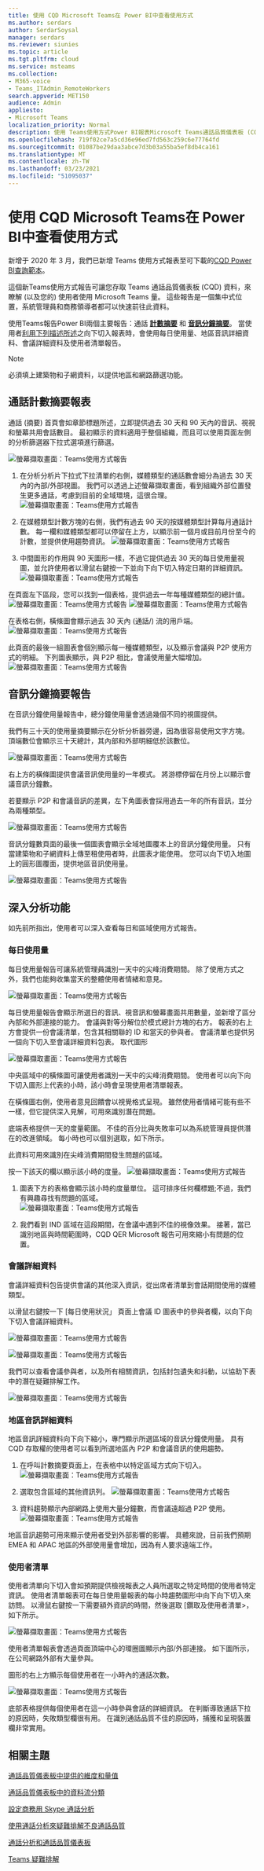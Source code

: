 ```yaml
---
title: 使用 CQD Microsoft Teams在 Power BI中查看使用方式
ms.author: serdars
author: SerdarSoysal
manager: serdars
ms.reviewer: siunies
ms.topic: article
ms.tgt.pltfrm: cloud
ms.service: msteams
ms.collection:
- M365-voice
- Teams_ITAdmin_RemoteWorkers
search.appverid: MET150
audience: Admin
appliesto:
- Microsoft Teams
localization_priority: Normal
description: 使用 Teams使用方式Power BI報表Microsoft Teams通話品質儀表板 (CQD) ，以追蹤Microsoft Teams使用方式。
ms.openlocfilehash: 719f02ce7a5cd36e96ed7fd563c259c6e77764fd
ms.sourcegitcommit: 01087be29daa3abce7d3b03a55ba5ef8db4ca161
ms.translationtype: MT
ms.contentlocale: zh-TW
ms.lasthandoff: 03/23/2021
ms.locfileid: "51095037"
---
```

# <a name="view-microsoft-teams-utilization-in-power-bi-using-cqd-data"></a>使用 CQD Microsoft Teams在 Power BI中查看使用方式

新增于 2020 年 3 月，我們已新增 Teams 使用方式報表至可下載的[CQD Power BI查詢範本](https://github.com/MicrosoftDocs/OfficeDocs-SkypeForBusiness/blob/live/Teams/downloads/CQD-Power-BI-query-templates.zip?raw=true)。 

這個新Teams使用方式報告可讓您存取 Teams 通話品質儀表板 (CQD) 資料，來瞭解 (以及您的) 使用者使用 Microsoft Teams 量。 這些報告是一個集中式位置，系統管理員和商務領導者都可以快速前往此資料。

使用Teams報告Power BI兩個主要報告：通話 **[計數摘要](#call-count-summary-report)** 和 **[音訊分鐘摘要](#audio-minutes-summary-report)**。 當使用者[利用](#daily-usage)[下列描述所述](#regional-audio-details)之向下切[](#conference-details)入報表時[](#user-list)，會使用每日使用量、地區音訊詳細資料、會議詳細資料及使用者清單報告。

> [!NOTE]
> 必須填上建築物和子網資料，以提供地區和網路篩選功能。

## <a name="call-count-summary-report"></a>通話計數摘要報表

通話 (摘要) 首頁會如章節標題所述，立即提供過去 30 天和 90 天內的音訊、視視和螢幕共用會話數目。 最初顯示的資料適用于整個組織，而且可以使用頁面左側的分析篩選器下拉式選項進行篩選。

![螢幕擷取畫面：Teams使用方式報告](media/CQD-teams-utilization-report1.png)

1. 在分析分析片下拉式下拉清單的右側，媒體類型的通話數會細分為過去 30 天內的內部/外部視圖。 我們可以透過上述螢幕擷取畫面，看到組織外部位置發生更多通話，考慮到目前的全域環境，這很合理。
  ![螢幕擷取畫面：Teams使用方式報告](media/CQD-teams-utilization-report2.png)

1. 在媒體類型計數方塊的右側，我們有過去 90 天的按媒體類型計算每月通話計數。 每一欄和媒體類型都可以停留在上方，以顯示前一個月或目前月份至今的計數，並提供使用趨勢資訊。
  ![螢幕擷取畫面：Teams使用方式報告](media/CQD-teams-utilization-report3.png)
 

1. 中間圖形的作用與 90 天圖形一樣，不過它提供過去 30 天的每日使用量視圖，並允許使用者以滑鼠右鍵按一下並向下向下切入特定日期的詳細資訊。
  ![螢幕擷取畫面：Teams使用方式報告](media/CQD-teams-utilization-report4.png)

在頁面左下區段，您可以找到一個表格，提供過去一年每種媒體類型的總計值。 
    ![螢幕擷取畫面：Teams使用方式報告 ](media/CQD-teams-utilization-report5.png) ![ 螢幕擷取畫面：Teams使用方式報告](media/CQD-teams-utilization-report6.png)   

在表格右側，橫條圖會顯示過去 30 天內 (通話/) 流的用戶端。
   ![螢幕擷取畫面：Teams使用方式報告](media/CQD-teams-utilization-report7.png)

此頁面的最後一組圖表會個別顯示每一種媒體類型，以及顯示會議與 P2P 使用方式的明細。 下列圖表顯示，與 P2P 相比，會議使用量大幅增加。
  ![螢幕擷取畫面：Teams使用方式報告](media/CQD-teams-utilization-report8.png)

## <a name="audio-minutes-summary-report"></a>音訊分鐘摘要報告

在音訊分鐘使用量報告中，總分鐘使用量會透過幾個不同的視圖提供。 

我們有三十天的使用量摘要顯示在分析分析器旁邊，因為很容易使用文字方塊。 頂端數位會顯示三十天總計，其內部和外部明細低於該數位。

![螢幕擷取畫面：Teams使用方式報告](media/CQD-teams-utilization-report9.png)

右上方的橫條圖提供會議音訊使用量的一年模式。 將游標停留在月份上以顯示會議音訊分鐘數。

若要顯示 P2P 和會議音訊的差異，左下角圖表會採用過去一年的所有音訊，並分為兩種類型。

![螢幕擷取畫面：Teams使用方式報告](media/CQD-teams-utilization-report10.png)

音訊分鐘數頁面的最後一個圖表會顯示全域地圖覆本上的音訊分鐘使用量。 只有當建築物和子網資料上傳至租使用者時，此圖表才能使用。 您可以向下切入地圖上的圓形圖覆面，提供地區音訊使用量。

![螢幕擷取畫面：Teams使用方式報告](media/CQD-teams-utilization-report11.png)


## <a name="drill-through-capabilities"></a>深入分析功能

如先前所指出，使用者可以深入查看每日和區域使用方式報告。

### <a name="daily-usage"></a>每日使用量

每日使用量報告可讓系統管理員識別一天中的尖峰消費期間。 除了使用方式之外，我們也能夠收集當天的整體使用者情緒和意見。

![螢幕擷取畫面：Teams使用方式報告](media/CQD-teams-utilization-report12.png)

每日使用量報告會顯示所選日的音訊、視音訊和螢幕畫面共用數量，並新增了區分內部和外部連接的能力。 會議與對等分解位於模式總計方塊的右方。 報表的右上方會提供一份會議清單，包含其相關聯的 ID 和當天的參與者。 會議清單也提供另一個向下切入至會議詳細資料包表。 取代圖形

![螢幕擷取畫面：Teams使用方式報告](media/CQD-teams-utilization-report13.png)

中央區域中的橫條圖可讓使用者識別一天中的尖峰消費期間。 使用者可以向下向下切入圖形上代表的小時，該小時會呈現使用者清單報表。

在橫條圖右側，使用者意見回饋會以視覺格式呈現。 雖然使用者情緒可能有些不一樣，但它提供深入見解，可用來識別潛在問題。

底端表格提供一天的度量範圍。 不佳的百分比與失敗率可以為系統管理員提供潛在的改進領域。 每小時也可以個別選取，如下所示。

此資料可用來識別在尖峰消費期間發生問題的區域。


按一下該天的欄以顯示該小時的度量。
![螢幕擷取畫面：Teams使用方式報告](media/CQD-teams-utilization-report14.png)
  
  1.  圖表下方的表格會顯示該小時的度量單位。 這可排序任何欄標題;不過，我們有興趣尋找有問題的區域。  
    ![螢幕擷取畫面：Teams使用方式報告](media/CQD-teams-utilization-report15.png)
    
  2.  我們看到 IND 區域在這段期間，在會議中遇到不佳的視像效果。 接著，當已識別地區與時間範圍時，CQD QER Microsoft 報告可用來縮小有問題的位置。

### <a name="conference-details"></a>會議詳細資料

會議詳細資料包告提供會議的其他深入資訊，從出席者清單到會話期間使用的媒體類型。

以滑鼠右鍵按一下 [每日使用狀況」 頁面上會議 ID 圖表中的參與者欄，以向下向下切入會議詳細資料。

![螢幕擷取畫面：Teams使用方式報告](media/CQD-teams-utilization-report24.png)

![螢幕擷取畫面：Teams使用方式報告](media/CQD-teams-utilization-report25.png)
  

我們可以查看會議參與者，以及所有相關資訊，包括封包遺失和抖動，以協助下表中的潛在疑難排解工作。

![螢幕擷取畫面：Teams使用方式報告](media/CQD-teams-utilization-report26.png)


### <a name="regional-audio-details"></a>地區音訊詳細資料

地區音訊詳細資料向下向下縮小，專門顯示所選區域的音訊分鐘使用量。 具有 CQD 存取權的使用者可以看到所選地區內 P2P 和會議音訊的使用趨勢。

1.  在呼叫計數摘要頁面上，在表格中以特定區域方式向下切入。
  ![螢幕擷取畫面：Teams使用方式報告](media/CQD-teams-utilization-report16.png)

2.  選取包含區域的其他資訊列。
  ![螢幕擷取畫面：Teams使用方式報告](media/CQD-teams-utilization-report17.png)

3.  資料趨勢顯示內部網路上使用大量分鐘數，而會議遠超過 P2P 使用。
  ![螢幕擷取畫面：Teams使用方式報告](media/CQD-teams-utilization-report18.png)

地區音訊趨勢可用來顯示使用者受到外部影響的影響。 具體來說，目前我們預期 EMEA 和 APAC 地區的外部使用量會增加，因為有人要求遠端工作。


### <a name="user-list"></a>使用者清單

使用者清單向下切入會如預期提供檢視報表之人員所選取之特定時間的使用者特定資訊。 使用者清單報表可在每日使用量報表的每小時趨勢圖形中向下向下切入來訪問。 以滑鼠右鍵按一下需要額外資訊的時間，然後選取 [鑽取及使用者清單>，如下所示。

![螢幕擷取畫面：Teams使用方式報告](media/CQD-teams-utilization-report19.png)

使用者清單報表會透過頁面頂端中心的環圈圖顯示內部/外部連接。 如下圖所示，在公司網路外部有大量參與。

圖形的右上方顯示每個使用者在一小時內的通話次數。

![螢幕擷取畫面：Teams使用方式報告](media/CQD-teams-utilization-report20.png)

底部表格提供每個使用者在這一小時參與會話的詳細資訊。 在判斷導致通話下拉的原因時，失敗類型欄很有用。 在識別通話品質不佳的原因時，捕獲和呈現裝置欄非常實用。


## <a name="related-topics"></a>相關主題

[通話品質儀表板中提供的維度和量值](dimensions-and-measures-available-in-call-quality-dashboard.md)

[通話品質儀表板中的資料流分類](stream-classification-in-call-quality-dashboard.md)

[設定商務用 Skype 通話分析](set-up-call-analytics.md)

[使用通話分析來疑難排解不良通話品質](use-call-analytics-to-troubleshoot-poor-call-quality.md)

[通話分析和通話品質儀表板](./monitor-call-quality-qos.md)

[Teams 疑難排解](/MicrosoftTeams/troubleshoot/teams)
